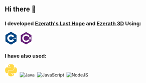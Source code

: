 ## Hi there 👋
### I developed [Ezerath's Last Hope](https://store.steampowered.com/app/2422590/Ezeraths_Last_Hope/) and [Ezerath 3D](https://store.steampowered.com/app/2928080/Ezerath_3D/) Using:
<div>
  <img src="https://github.com/devicons/devicon/blob/master/icons/cplusplus/cplusplus-plain.svg" title="C++" alt="C++" width="40" height="40"/>&nbsp;
  <img src="https://github.com/devicons/devicon/blob/master/icons/csharp/csharp-plain.svg" title="C#" alt="C#" width="40" height="40"/>&nbsp;
</div>

### I have also used:
<div>
  <img src="https://github.com/devicons/devicon/blob/master/icons/python/python-plain.svg" title="Python" alt="Python" width="40" height="40"/>&nbsp;
  <img src="https://github.com/devicons/devicon/blob/master/icons/Java/java-plain" title="Java" alt="Java" width="40" height="40"/>&nbsp;
  <img src="https://github.com/devicons/devicon/blob/master/icons/Javascript/Javascript-plain" title="JavaScript" alt="JavaScript" width="40" height="40"/>&nbsp;
  <img src="https://github.com/devicons/devicon/blob/master/icons/nodejs/nodejs-plain" title="NodeJS" alt="NodeJS" width="40" height="40"/>&nbsp;
</div>
